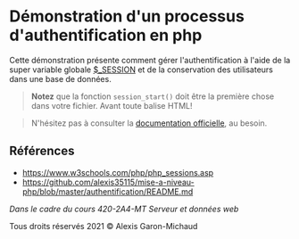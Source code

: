 # Démonstration d'un processus d'authentification en php

Cette démonstration présente comment gérer l'authentification à l'aide de la super variable globale [$_SESSION](https://www.w3schools.com/php/php_sessions.asp) et de la conservation des utilisateurs dans une base de données.

> **Notez** que la fonction `session_start()` doit être la première chose dans votre fichier. Avant toute balise HTML!

> N'hésitez pas à consulter la [documentation officielle](https://www.w3schools.com/php/php_sessions.asp), au besoin.
## Références

- <https://www.w3schools.com/php/php_sessions.asp>
- <https://github.com/alexis35115/mise-a-niveau-php/blob/master/authentification/README.md>

_Dans le cadre du cours 420-2A4-MT Serveur et données web_

Tous droits réservés 2021 © Alexis Garon-Michaud
